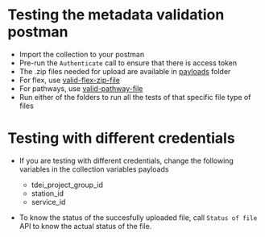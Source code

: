 # Testing the metadata validation postman 
- Import the collection to your postman
- Pre-run the `Authenticate` call to ensure that there is access token
- The .zip files needed for upload are available in [payloads](../payloads/) folder
- For flex, use [valid-flex-zip-file](../payloads/gtfs-flex/files/flex_success_1.zip)
- For pathways, use [valid-pathway-file](../payloads/gtfs-pathways/files/gtfs-pathways-valid.zip)
- Run either of the folders to run all the tests of that specific file type of files


# Testing with different credentials
- If you are testing with different credentials, change the following variables in the collection variables payloads
    - tdei_project_group_id
    - station_id
    - service_id
    
- To know the status of the succesfully uploaded file, call `Status of file` API to know the actual status of the file.